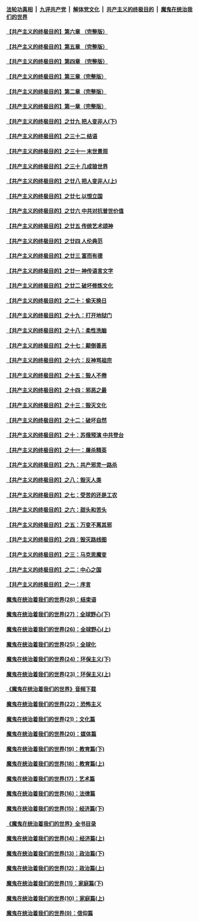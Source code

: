 ####  [法轮功真相](../../../../basic/blob/master/README.md?t=05070631) &nbsp;|&nbsp; [九评共产党](../../../../9ping.md/blob/master/README.md?t=05070631) &nbsp;|&nbsp; [解体党文化](../../../../jtdwh.md/blob/master/README.md?t=05070631)  &nbsp;|&nbsp; [共产主义的终极目的](../../../../gczydzjmd.md/blob/master/README.md?t=05070631) &nbsp;|&nbsp; [魔鬼在统治我们的世界](../../../../mgztzwmdsj.md/blob/master/README.md?t=05070631) 

#### [【共产主义的终极目的】第六章 （完整版）](../pages/nsc422/n11428913.md?t=05070631) 

#### [【共产主义的终极目的】第五章 （完整版）](../pages/nsc422/n11428912.md?t=05070631) 

#### [【共产主义的终极目的】第四章 （完整版）](../pages/nsc422/n11428907.md?t=05070631) 

#### [【共产主义的终极目的】第三章（完整版）](../pages/nsc422/n11428848.md?t=05070631) 

#### [【共产主义的终极目的】第二章（完整版）](../pages/nsc422/n11428831.md?t=05070631) 

#### [【共产主义的终极目的】第一章（完整版）](../pages/nsc422/n11417651.md?t=05070631) 

#### [【共产主义的终极目的】之廿九 把人变非人(下)](../pages/nsc422/n11344140.md?t=05070631) 

#### [【共产主义的终极目的】之三十二 结语](../pages/nsc422/n11360535.md?t=05070631) 

#### [【共产主义的终极目的】之三十一 末世景观](../pages/nsc422/n11351129.md?t=05070631) 

#### [【共产主义的终极目的】之三十 几成狼世界](../pages/nsc422/n11348280.md?t=05070631) 

#### [【共产主义的终极目的】之廿八 把人变非人(上)](../pages/nsc422/n11340492.md?t=05070631) 

#### [【共产主义的终极目的】之廿七 以恨立国](../pages/nsc422/n11336944.md?t=05070631) 

#### [【共产主义的终极目的】之廿六 中共对抗普世价值](../pages/nsc422/n11324785.md?t=05070631) 

#### [【共产主义的终极目的】之廿五 传统艺术颂神](../pages/nsc422/n11296396.md?t=05070631) 

#### [【共产主义的终极目的】之廿四 人伦典范](../pages/nsc422/n11296397.md?t=05070631) 

#### [【共产主义的终极目的】之廿三 富而有德](../pages/nsc422/n11283598.md?t=05070631) 

#### [【共产主义的终极目的】之廿一 神传语言文字](../pages/nsc422/n11263265.md?t=05070631) 

#### [【共产主义的终极目的】之廿二 破坏修炼文化](../pages/nsc422/n11245728.md?t=05070631) 

#### [【共产主义的终极目的】之二十：偷天换日](../pages/nsc422/n11238846.md?t=05070631) 

#### [【共产主义的终极目的】之十九：打开地狱门](../pages/nsc422/n11206376.md?t=05070631) 

#### [【共产主义的终极目的】之十八：柔性洗脑](../pages/nsc422/n11199994.md?t=05070631) 

#### [【共产主义的终极目的】之十七：颠倒善恶](../pages/nsc422/n11179782.md?t=05070631) 

#### [【共产主义的终极目的】之十六：反神骂祖宗](../pages/nsc422/n11166798.md?t=05070631) 

#### [【共产主义的终极目的】之十五：毁人不倦](../pages/nsc422/n11166792.md?t=05070631) 

#### [【共产主义的终极目的】之十四：邪恶之最](../pages/nsc422/n11150249.md?t=05070631) 

#### [【共产主义的终极目的】之十三：毁灭文化](../pages/nsc422/n11135227.md?t=05070631) 

#### [【共产主义的终极目的】之十二：破坏自然](../pages/nsc422/n11135214.md?t=05070631) 

#### [【共产主义的终极目的】之十：苏俄预演 中共登台](../pages/nsc422/n11118424.md?t=05070631) 

#### [【共产主义的终极目的】之十一：屠杀精英](../pages/nsc422/n11118442.md?t=05070631) 

#### [【共产主义的终极目的】之九：共产邪灵一路杀](../pages/nsc422/n11114139.md?t=05070631) 

#### [【共产主义的终极目的】之八：毁灭人类](../pages/nsc422/n11108503.md?t=05070631) 

#### [【共产主义的终极目的】之七：受苦的还是工农](../pages/nsc422/n11101809.md?t=05070631) 

#### [【共产主义的终极目的】之六：甜头和苦头](../pages/nsc422/n11096971.md?t=05070631) 

#### [【共产主义的终极目的】之五：万变不离其邪](../pages/nsc422/n11091285.md?t=05070631) 

#### [【共产主义的终极目的】之四：毁灭路线图](../pages/nsc422/n11086284.md?t=05070631) 

#### [【共产主义的终极目的】之三：马克思魔变](../pages/nsc422/n11061941.md?t=05070631) 

#### [【共产主义的终极目的】之二：中心之国](../pages/nsc422/n11047728.md?t=05070631) 

#### [【共产主义的终极目的】之一：序言](../pages/nsc422/n11086077.md?t=05070631) 

#### [魔鬼在统治着我们的世界(28)：结束语](../pages/nsc422/n10936246.md?t=05070631) 

#### [魔鬼在统治着我们的世界(27)：全球野心(下)](../pages/nsc422/n10928319.md?t=05070631) 

#### [魔鬼在统治着我们的世界(26)：全球野心(上)](../pages/nsc422/n10900318.md?t=05070631) 

#### [魔鬼在统治着我们的世界(25)：全球化](../pages/nsc422/n10788205.md?t=05070631) 

#### [魔鬼在统治着我们的世界(24)：环保主义(下)](../pages/nsc422/n10695307.md?t=05070631) 

#### [魔鬼在统治着我们的世界(23)：环保主义(上)](../pages/nsc422/n10688613.md?t=05070631) 

#### [《魔鬼在统治着我们的世界》音频下载](../pages/nsc422/n10635553.md?t=05070631) 

#### [魔鬼在统治着我们的世界(22)：恐怖主义](../pages/nsc422/n10614727.md?t=05070631) 

#### [魔鬼在统治着我们的世界(21)：文化篇](../pages/nsc422/n10597706.md?t=05070631) 

#### [魔鬼在统治着我们的世界(20)：媒体篇](../pages/nsc422/n10586579.md?t=05070631) 

#### [魔鬼在统治着我们的世界(19)：教育篇(下)](../pages/nsc422/n10564808.md?t=05070631) 

#### [魔鬼在统治着我们的世界(18)：教育篇(上)](../pages/nsc422/n10526970.md?t=05070631) 

#### [魔鬼在统治着我们的世界(17)：艺术篇](../pages/nsc422/n10499093.md?t=05070631) 

#### [魔鬼在统治着我们的世界(16)：法律篇](../pages/nsc422/n10485969.md?t=05070631) 

#### [魔鬼在统治着我们的世界(15)：经济篇(下)](../pages/nsc422/n10469975.md?t=05070631) 

#### [《魔鬼在统治着我们的世界》全书目录](../pages/nsc422/n10464261.md?t=05070631) 

#### [魔鬼在统治着我们的世界(14)：经济篇(上)](../pages/nsc422/n10457370.md?t=05070631) 

#### [魔鬼在统治着我们的世界(13)：政治篇(下)](../pages/nsc422/n10448270.md?t=05070631) 

#### [魔鬼在统治着我们的世界(12)：政治篇(上)](../pages/nsc422/n10444576.md?t=05070631) 

#### [魔鬼在统治着我们的世界(11)：家庭篇(下)](../pages/nsc422/n10440961.md?t=05070631) 

#### [魔鬼在统治着我们的世界(10)：家庭篇(上)](../pages/nsc422/n10435448.md?t=05070631) 

#### [魔鬼在统治着我们的世界(9)：信仰篇](../pages/nsc422/n10432159.md?t=05070631) 

